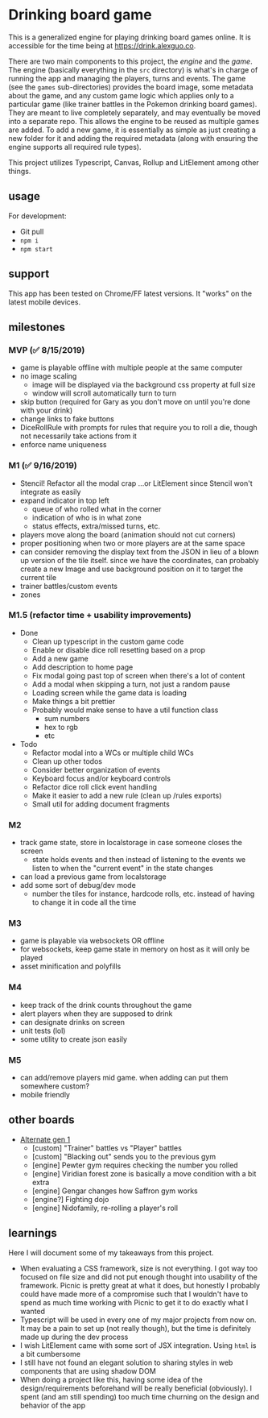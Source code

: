# Drinking board game

This is a generalized engine for playing drinking board games online. It is accessible for the time being at https://drink.alexguo.co.

There are two main components to this project, the *engine* and the *game*. The engine (basically everything in the `src` directory) is what's in charge of running the app and managing the players, turns and events. The game (see the `games` sub-directories) provides the board image, some metadata about the game, and any custom game logic which applies only to a particular game (like trainer battles in the Pokemon drinking board games). They are meant to live completely separately, and may eventually be moved into a separate repo. This allows the engine to be reused as multiple games are added. To add a new game, it is essentially as simple as just creating a new folder for it and adding the required metadata (along with ensuring the engine supports all required rule types). 

This project utilizes Typescript, Canvas, Rollup and LitElement among other things. 

## usage
For development:
* Git pull
* `npm i`
* `npm start`

## support
This app has been tested on Chrome/FF latest versions. It "works" on the latest mobile devices.

## milestones

### MVP (✅ 8/15/2019)
* game is playable offline with multiple people at the same computer
* no image scaling
  * image will be displayed via the background css property at full size
  * window will scroll automatically turn to turn
* skip button (required for Gary as you don't move on until you're done with your drink)
* change links to fake buttons
* DiceRollRule with prompts for rules that require you to roll a die, though not necessarily take actions from it
* enforce name uniqueness

### M1 (✅ 9/16/2019)
* Stencil! Refactor all the modal crap ...or LitElement since Stencil won't integrate as easily
* expand indicator in top left
  * queue of who rolled what in the corner
  * indication of who is in what zone
  * status effects, extra/missed turns, etc.
* players move along the board (animation should not cut corners)
* proper positioning when two or more players are at the same space
* can consider removing the display text from the JSON in lieu of a blown up version of the tile itself. since we have the coordinates, can probably create a new Image and use background position on it to target the current tile
* trainer battles/custom events
* zones

### M1.5 (refactor time + usability improvements)
* Done
  * Clean up typescript in the custom game code
  * Enable or disable dice roll resetting based on a prop
  * Add a new game
  * Add description to home page
  * Fix modal going past top of screen when there's a lot of content
  * Add a modal when skipping a turn, not just a random pause
  * Loading screen while the game data is loading
  * Make things a bit prettier
  * Probably would make sense to have a util function class
    * sum numbers
    * hex to rgb
    * etc
* Todo
  * Refactor modal into a WCs or multiple child WCs
  * Clean up other todos
  * Consider better organization of events
  * Keyboard focus and/or keyboard controls
  * Refactor dice roll click event handling
  * Make it easier to add a new rule (clean up /rules exports)
  * Small util for adding document fragments

### M2
* track game state, store in localstorage in case someone closes the screen
  * state holds events and then instead of listening to the events we listen to when the "current event" in the state changes
* can load a previous game from localstorage
* add some sort of debug/dev mode
  * number the tiles for instance, hardcode rolls, etc. instead of having to change it in code all the time

### M3
* game is playable via websockets OR offline
* for websockets, keep game state in memory on host as it will only be played
* asset minification and polyfills

### M4
* keep track of the drink counts throughout the game
* alert players when they are supposed to drink
* can designate drinks on screen
* unit tests (lol)
* some utility to create json easily

### M5
* can add/remove players mid game. when adding can put them somewhere custom?
* mobile friendly

## other boards
* [Alternate gen 1](https://i.imgur.com/l8CK6ru.jpg)
  * [custom] "Trainer" battles vs "Player" battles
  * [custom] "Blacking out" sends you to the previous gym
  * [engine] Pewter gym requires checking the number you rolled
  * [engine] Viridian forest zone is basically a move condition with a bit extra
  * [engine] Gengar changes how Saffron gym works
  * [engine?] Fighting dojo
  * [engine] Nidofamily, re-rolling a player's roll

## learnings
Here I will document some of my takeaways from this project. 
* When evaluating a CSS framework, size is not everything. I got way too focused on file size and did not put enough thought into usability of the framework. Picnic is pretty great at what it does, but honestly I probably could have made more of a compromise such that I wouldn't have to spend as much time working with Picnic to get it to do exactly what I wanted
* Typescript will be used in every one of my major projects from now on. It may be a pain to set up (not really though), but the time is definitely made up during the dev process
* I wish LitElement came with some sort of JSX integration. Using `html` is a bit cumbersome
* I still have not found an elegant solution to sharing styles in web components that are using shadow DOM
* When doing a project like this, having some idea of the design/requirements beforehand will be really beneficial (obviously). I spent (and am still spending) too much time churning on the design and behavior of the app